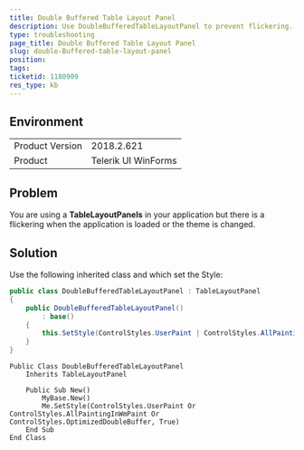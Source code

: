 ```yaml
---
title: Double Buffered Table Layout Panel
description: Use DoubleBufferedTableLayoutPanel to prevent flickering.
type: troubleshooting
page_title: Double Buffered Table Layout Panel
slug: double-Buffered-table-layout-panel
position: 
tags: 
ticketid: 1180909
res_type: kb
---
```


## Environment
<table>
    <tr>
        <td>Product Version</td>
        <td>2018.2.621</td>
    </tr>
    <tr>
        <td>Product</td>
        <td>Telerik UI WinForms</td>
    </tr>
</table>


## Problem

You are using a __TableLayoutPanels__ in your application but there is a flickering when the application is loaded or the theme is changed.

## Solution

Use the following inherited class and which set the Style:

````C#
public class DoubleBufferedTableLayoutPanel : TableLayoutPanel
{
    public DoubleBufferedTableLayoutPanel()
        : base()
    {
        this.SetStyle(ControlStyles.UserPaint | ControlStyles.AllPaintingInWmPaint | ControlStyles.OptimizedDoubleBuffer, true);
    }
}

````
````VB.NET
Public Class DoubleBufferedTableLayoutPanel
    Inherits TableLayoutPanel

    Public Sub New()
        MyBase.New()
        Me.SetStyle(ControlStyles.UserPaint Or ControlStyles.AllPaintingInWmPaint Or ControlStyles.OptimizedDoubleBuffer, True)
    End Sub
End Class
````


